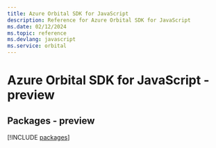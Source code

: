```yaml
---
title: Azure Orbital SDK for JavaScript
description: Reference for Azure Orbital SDK for JavaScript
ms.date: 02/12/2024
ms.topic: reference
ms.devlang: javascript
ms.service: orbital
---
```

# Azure Orbital SDK for JavaScript - preview
## Packages - preview
[!INCLUDE [packages](orbital-index.md)]